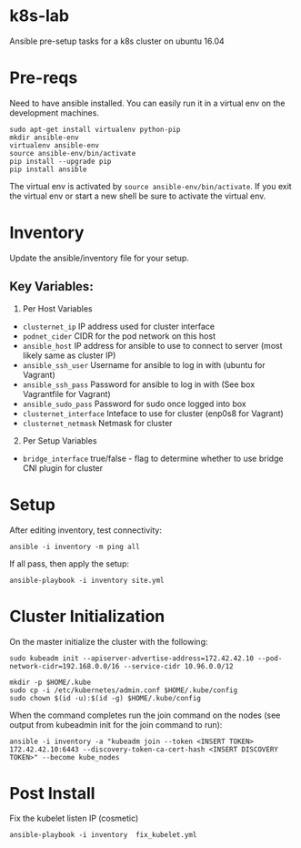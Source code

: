# k8s-lab
Ansible pre-setup tasks for a k8s cluster on ubuntu 16.04


# Pre-reqs
Need to have ansible installed. You can easily run it in a virtual env on the development machines.

```
sudo apt-get install virtualenv python-pip
mkdir ansible-env
virtualenv ansible-env
source ansible-env/bin/activate
pip install --upgrade pip
pip install ansible
```

The virtual env is activated by `source ansible-env/bin/activate`. If you exit the virtual env or start a new shell be sure to activate the virtual env. 


# Inventory
Update the ansible/inventory file for your setup. 

## Key Variables:
1. Per Host Variables
* `clusternet_ip` IP address used for cluster interface 
* `podnet_cider` CIDR for the pod network on this host 
* `ansible_host` IP address for ansible to use to connect to server (most likely same as cluster IP)
* `ansible_ssh_user` Username for ansible to log in with (ubuntu for Vagrant)
* `ansible_ssh_pass` Password for ansible to log in with (See box Vagrantfile for Vagrant)
* `ansible_sudo_pass` Password for sudo once logged into box
* `clusternet_interface` Inteface to use for cluster (enp0s8 for Vagrant)
* `clusternet_netmask` Netmask for cluster

2. Per Setup Variables
* `bridge_interface` true/false - flag to determine whether to use bridge CNI plugin for cluster


# Setup
After editing inventory, test connectivity:
```
ansible -i inventory -m ping all
```

If all pass, then apply the setup:
```
ansible-playbook -i inventory site.yml
```

# Cluster Initialization
On the master initialize the cluster with the following:
```
sudo kubeadm init --apiserver-advertise-address=172.42.42.10 --pod-network-cidr=192.168.0.0/16 --service-cidr 10.96.0.0/12

mkdir -p $HOME/.kube
sudo cp -i /etc/kubernetes/admin.conf $HOME/.kube/config
sudo chown $(id -u):$(id -g) $HOME/.kube/config

```
When the command completes run the join command on the nodes (see output from kubeadmin init for the join command to run):
```
ansible -i inventory -a "kubeadm join --token <INSERT TOKEN> 172.42.42.10:6443 --discovery-token-ca-cert-hash <INSERT DISCOVERY TOKEN>" --become kube_nodes

```

# Post Install
Fix the kubelet listen IP (cosmetic)
```
ansible-playbook -i inventory  fix_kubelet.yml
```


